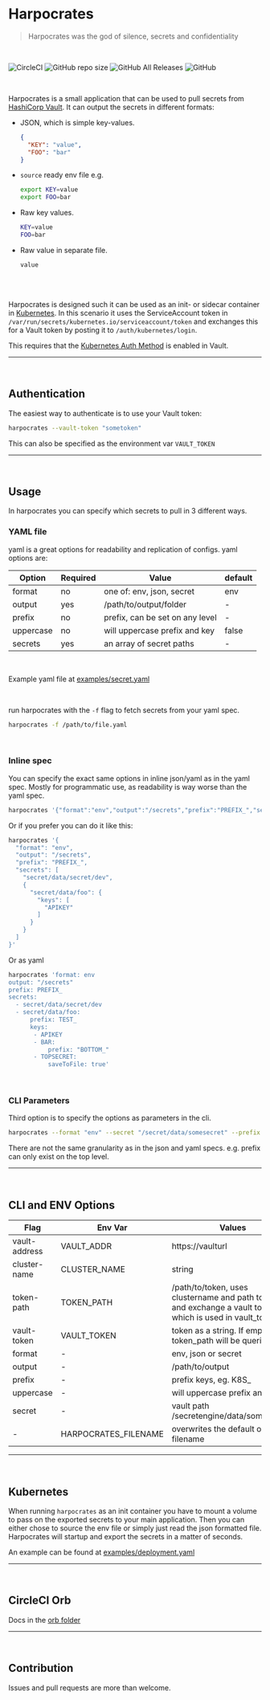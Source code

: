# Harpocrates
> Harpocrates was the god of silence, secrets and confidentiality

<br/>

![CircleCI](https://img.shields.io/circleci/build/github/BESTSELLER/harpocrates/master)
![GitHub repo size](https://img.shields.io/github/repo-size/BESTSELLER/harpocrates)
![GitHub All Releases](https://img.shields.io/github/downloads/BESTSELLER/harpocrates/total)
![GitHub](https://img.shields.io/github/license/BESTSELLER/harpocrates)

<br/>

Harpocrates is a small application that can be used to pull secrets from [HashiCorp Vault](https://www.vaultproject.io/).
It can output the secrets in different formats:
 * JSON, which is simple key-values.
    ```json
    {
      "KEY": "value",
      "FOO": "bar"
    }
    ```
 * `source` ready env file e.g.
    ```bash
    export KEY=value
    export FOO=bar
    ```
 * Raw key values.
    ```bash
    KEY=value
    FOO=bar
    ```
 * Raw value in separate file.
    ```bash
    value
    ```

<br/><br/>

Harpocrates is designed such it can be used as an init- or sidecar container in [Kubernetes](https://kubernetes.io/). 
In this scenario it uses the ServiceAccount token in `/var/run/secrets/kubernetes.io/serviceaccount/token` and exchanges this for a Vault token by posting it to `/auth/kubernetes/login`.

This requires that the [Kubernetes Auth Method](https://www.vaultproject.io/docs/auth/kubernetes) is enabled in Vault.

---
<br/>

## Authentication
The easiest way to authenticate is to use your Vault token:
```bash
harpocrates --vault-token "sometoken"
```
This can also be specified as the environment var `VAULT_TOKEN`

---
<br/>

## Usage
In harpocrates you can specify which secrets to pull in 3 different ways.
### YAML file
yaml is a great options for readability and replication of configs. yaml options are: 

| Option    | Required | Value                           | default |
| --------- | -------- | ------------------------------- | ------- |
| format    | no       | one of: env, json, secret       | env     |
| output    | yes      | /path/to/output/folder          | -       |
| prefix    | no       | prefix, can be set on any level | -       |
| uppercase | no       | will uppercase prefix and key   | false   |
| secrets   | yes      | an array of secret paths        | -       |

<br/>

Example yaml file at [examples/secret.yaml](examples/secret.yaml)

<br/>

run harpocrates with the `-f` flag to fetch secrets from your yaml spec.
```bash
harpocrates -f /path/to/file.yaml
```

<br/>

### Inline spec
You can specify the exact same options in inline json/yaml as in the yaml spec.
Mostly for programmatic use, as readability is way worse than the yaml spec.

```bash
harpocrates '{"format":"env","output":"/secrets","prefix":"PREFIX_","secrets":["secret/data/secret/dev",{"secret/data/foo":{"keys":["APIKEY"]}}]}'
```
Or if you prefer you can do it like this:
```bash
harpocrates '{
  "format": "env",
  "output": "/secrets",
  "prefix": "PREFIX_",
  "secrets": [
    "secret/data/secret/dev",
    {
      "secret/data/foo": {
        "keys": [
          "APIKEY"
        ]
      }
    }
  ]
}'
```

Or as yaml
```bash
harpocrates 'format: env
output: "/secrets"
prefix: PREFIX_
secrets:
  - secret/data/secret/dev
  - secret/data/foo:
      prefix: TEST_
      keys:
       - APIKEY
       - BAR:
           prefix: "BOTTOM_"
       - TOPSECRET:
           saveToFile: true'
```

<br/>

### CLI Parameters
Third option is to specify the options as parameters in the cli.

```bash
harpocrates --format "env" --secret "/secret/data/somesecret" --prefix "PREFIX_" --output "/secrets"
```
There are not the same granularity as in the json and yaml specs. e.g. prefix can only exist on the top level.

---
<br/>

## CLI and ENV Options

| Flag          | Env Var              | Values                                                                                                     |                       Default                       |
| ------------- | -------------------- | ---------------------------------------------------------------------------------------------------------- | :-------------------------------------------------: |
| vault-address | VAULT_ADDR           | https://vaulturl                                                                                           |                          -                          |
| cluster-name  | CLUSTER_NAME         | string                                                                                                     |                          -                          |
| token-path    | TOKEN_PATH           | /path/to/token, uses clustername and path to login and exchange a vault token which is used in vault_token | /var/run/secrets/kubernetes.io/serviceaccount/token |
| vault-token   | VAULT_TOKEN          | token as a string. If empty token_path will be queried                                                     |                          -                          |
| format        | -                    | env, json or secret                                                                                        |                         env                         |
| output        | -                    | /path/to/output                                                                                            |                  /tmp/secrets.env                   |
| prefix        | -                    | prefix keys, eg. K8S_                                                                                      |                          -                          |
| uppercase     | -                    | will uppercase prefix and key                                                                              |                        false                        |
| secret        | -                    | vault path /secretengine/data/some/secret                                                                  |                          -                          |
| -             | HARPOCRATES_FILENAME | overwrites the default output filename                                                                     |                          -                          |


---
<br/>

## Kubernetes
When running `harpocrates` as an init container you have to mount a volume to pass on the exported secrets to your main application.
Then you can either chose to source the env file or simply just read the json formatted file.
Harpocrates will startup and export the secrets in a matter of seconds. 

An example can be found at [examples/deployment.yaml](examples/deployment.yaml)

---
<br/>

## CircleCI Orb
Docs in the [orb folder](orb/README.md)


---
<br/>

## Contribution
Issues and pull requests are more than welcome.
